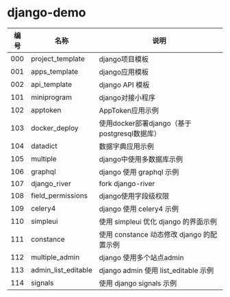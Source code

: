# django-demo

| 编号 | 名称                | 说明                                       |
|------|---------------------|--------------------------------------------|
| 000  | project_template    | django项目模板                             |
| 001  | apps_template       | django应用模板                             |
| 002  | api_template        | django API 模板                            |
| 101  | miniprogram         | django对接小程序                           |
| 102  | apptoken            | AppToken应用示例                           |
| 103  | docker_deploy       | 使用docker部署django（基于postgresql数据库） |
| 104  | datadict            | 数据字典应用示例                           |
| 105  | multiple            | django中使用多数据库示例                   |
| 106  | graphql             | django 使用 graphql 示例                   |
| 107  | django_river        | fork django-river                          |
| 108  | field_permissions   | django使用字段级权限                       |
| 109  | celery4             | django 使用 celery4 示例                   |
| 110  | simpleui            | 使用 simpleui 优化 django 的界面示例       |
| 111  | constance           | 使用 constance 动态修改 django 的配置示例  |
| 112  | multiple_admin      | django 使用多个站点admin                   |
| 113  | admin_list_editable | django admin 使用 list_editable 示例       |
| 114  | signals             | 使用 django signals 示例                   |


